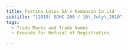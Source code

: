 ```yaml
---
title: Festina Lotus SA v Romanson Co Ltd 
subtitle: "[2010] SGHC 200 / 16\_July\_2010"
tags:
  - Trade Marks and Trade Names
  - Grounds for Refusal of Registration

---
```


